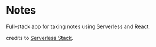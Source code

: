 # Notes
Full-stack app for taking notes using Serverless and React.

credits to [Serverless Stack](https://serverless-stack.com).
 
